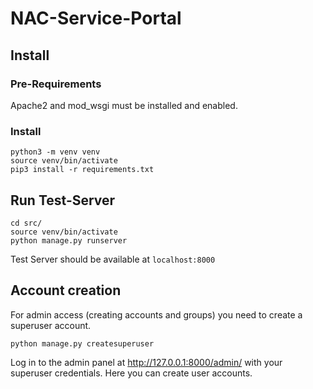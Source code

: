 # NAC-Service-Portal

## Install

### Pre-Requirements
Apache2 and mod_wsgi must be installed and enabled.

### Install
```
python3 -m venv venv
source venv/bin/activate
pip3 install -r requirements.txt
```

## Run Test-Server
```
cd src/
source venv/bin/activate
python manage.py runserver
```
Test Server should be available at `localhost:8000`

## Account creation

For admin access (creating accounts and groups) you need to create a superuser account.

```
python manage.py createsuperuser
```
Log in to the admin panel at http://127.0.0.1:8000/admin/ with your superuser credentials. Here you can create user accounts. 


